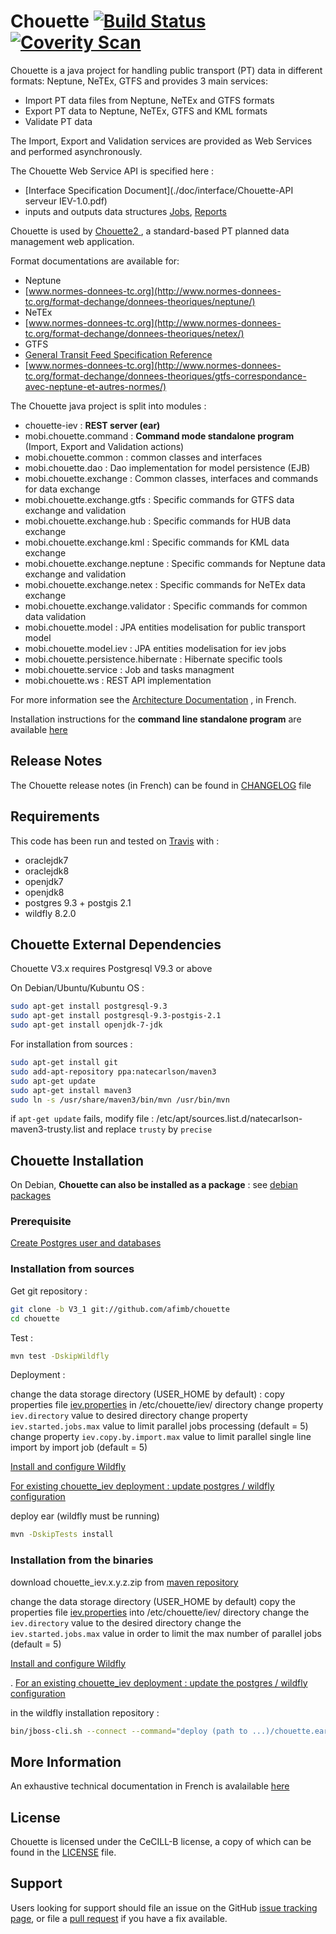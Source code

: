 # Chouette [![Build Status](https://travis-ci.org/afimb/chouette.png)](http://travis-ci.org/afimb/chouette?branch=master)[![Coverity Scan](https://img.shields.io/coverity/scan/5816.svg)](https://scan.coverity.com/projects/5816)

Chouette is a java project for handling public transport (PT) data in different formats: Neptune, NeTEx, GTFS and provides 3 main services:

* Import PT data files from Neptune, NeTEx and GTFS formats
* Export PT data to Neptune, NeTEx, GTFS and KML formats
* Validate PT data

The Import, Export and Validation services are provided as Web Services and performed asynchronously.

The Chouette Web Service API is specified here :
* [Interface Specification Document](./doc/interface/Chouette-API serveur IEV-1.0.pdf)
* inputs and outputs data structures [Jobs](./doc/interface/Jobs.xsd), [Reports](./doc/interface/Reports.xsd)

Chouette is used by [Chouette2 ](https://github.com/afimb/chouette2), a standard-based PT planned data management web application.

Format documentations are available for:
* Neptune
 * [www.normes-donnees-tc.org](http://www.normes-donnees-tc.org/format-dechange/donnees-theoriques/neptune/)
* NeTEx
 * [www.normes-donnees-tc.org](http://www.normes-donnees-tc.org/format-dechange/donnees-theoriques/netex/)
* GTFS
 * [General Transit Feed Specification Reference](https://developers.google.com/transit/gtfs/reference)
 * [www.normes-donnees-tc.org](http://www.normes-donnees-tc.org/format-dechange/donnees-theoriques/gtfs-correspondance-avec-neptune-et-autres-normes/)

The Chouette java project is split into modules :

* chouette-iev : **REST server (ear)**
* mobi.chouette.command : **Command mode standalone program** (Import, Export and Validation actions)
* mobi.chouette.common : common classes and interfaces
* mobi.chouette.dao : Dao implementation for model persistence (EJB)
* mobi.chouette.exchange : Common classes, interfaces and commands for data exchange 
* mobi.chouette.exchange.gtfs : Specific commands for GTFS data exchange and validation 
* mobi.chouette.exchange.hub : Specific commands for HUB data exchange
* mobi.chouette.exchange.kml : Specific commands for KML data exchange 
* mobi.chouette.exchange.neptune : Specific commands for Neptune data exchange and validation 
* mobi.chouette.exchange.netex : Specific commands for NeTEx data exchange 
* mobi.chouette.exchange.validator : Specific commands for common data validation 
* mobi.chouette.model : JPA entities modelisation for public transport model
* mobi.chouette.model.iev : JPA entities modelisation for iev jobs
* mobi.chouette.persistence.hibernate : Hibernate specific tools
* mobi.chouette.service : Job and tasks managment
* mobi.chouette.ws : REST API implementation

For more information see the [Architecture Documentation](http://www.chouette.mobi/developpeurs/) , in French.

Installation instructions for the **command line standalone program** are available [here](./mobi.chouette.command/README.md) 

## Release Notes

The Chouette release notes (in French) can be found in [CHANGELOG](./CHANGELOG.md) file 

## Requirements
 
This code has been run and tested on [Travis](http://travis-ci.org/afimb/chouette?branch=master) with : 
* oraclejdk7
* oraclejdk8
* openjdk7
* openjdk8
* postgres 9.3 + postgis 2.1
* wildfly 8.2.0

## Chouette External Dependencies

Chouette V3.x requires Postgresql V9.3 or above

On Debian/Ubuntu/Kubuntu OS : 
```sh
sudo apt-get install postgresql-9.3
sudo apt-get install postgresql-9.3-postgis-2.1
sudo apt-get install openjdk-7-jdk 
```

For installation from sources : 
```sh
sudo apt-get install git
sudo add-apt-repository ppa:natecarlson/maven3
sudo apt-get update 
sudo apt-get install maven3
sudo ln -s /usr/share/maven3/bin/mvn /usr/bin/mvn
```
if ```apt-get update``` fails, modify file :
/etc/apt/sources.list.d/natecarlson-maven3-trusty.list
and replace ```trusty``` by ```precise``` 

## Chouette Installation

On Debian, **Chouette can also be installed as a package** : see [debian packages](http://packages.chouette.cityway.fr/debian/chouette)

### Prerequisite
 
[Create Postgres user and databases ](./doc/install/postgresql.md) 


### Installation from sources

Get git repository :
```sh
git clone -b V3_1 git://github.com/afimb/chouette
cd chouette
```

Test :

```sh
mvn test -DskipWildfly
```

Deployment :

change the data storage directory (USER_HOME by default) :
copy properties file [iev.properties](./doc/iev.properties) in /etc/chouette/iev/ directory
change property ```iev.directory``` value to desired directory
change property ```iev.started.jobs.max``` value to limit parallel jobs processing (default = 5)
change property ```iev.copy.by.import.max``` value to limit parallel single line import by import job (default = 5)

[Install and configure Wildfly](./doc/install/wildfly.md) 

[For existing chouette_iev deployment : update postgres / wildfly configuration](./doc/install/update.md) 

deploy ear (wildfly must be running)
```sh
mvn -DskipTests install
```

### Installation from the binaries
download chouette_iev.x.y.z.zip from [maven repository](http://maven.chouette.mobi/mobi/chouette/chouette_iev)

change the data storage directory (USER_HOME by default)
copy the properties file [iev.properties](./doc/iev.properties) into /etc/chouette/iev/ directory
change the ```iev.directory``` value to the desired directory
change the ```iev.started.jobs.max``` value in order to limit the max number of parallel jobs (default = 5)

[Install and configure Wildfly](./doc/install/wildfly.md) 

.
[For an existing chouette_iev deployment : update the postgres / wildfly configuration](./doc/install/update.md) 

in the wildfly installation repository :
```sh
bin/jboss-cli.sh --connect --command="deploy (path to ...)/chouette.ear"
```

## More Information
 
An exhaustive technical documentation in French is avalailable [here](http://www.chouette.mobi/developpeurs/)


## License
 
Chouette is licensed under the CeCILL-B license, a copy of which can be found in the [LICENSE](./LICENSE.md) file.

 
## Support
 
Users looking for support should file an issue on the GitHub [issue tracking page](../../issues), or file a [pull request](../../pulls) if you have a fix available.
